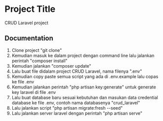 # Project Title

CRUD Laravel project

## Documentation

1. Clone project "git clone"
2. Kemudian masuk ke dalam project dengan command line lalu jalankan perintah "composer install"
3. Kemudian jalankan "composer update"
4. Lalu buat file didalam project CRUD Laravel, nama filenya ".env"
5. Kemudian copy paste semua script yang ada di .env.example lalu copas ke file .env
6. Kemudian jalankan perintah "php artisan key:generate" untuk generate key laravel di file .env
7. Lalu buat database baru sesuai kebutuhan dan masukan data credential database ke file .env, contoh nama databasenya "crud_laravel"
8. Lalu jalankan script "php artisan migrate:fresh --seed"
9. Lalu jalankan server laravel dengan perintah "php artisan serve"
